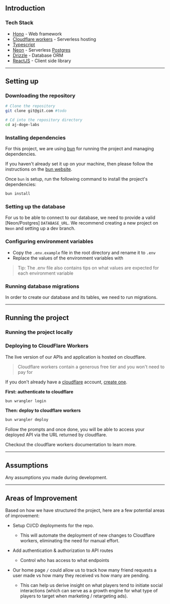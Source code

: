 ## Introduction

### Tech Stack

- [Hono]() - Web framework
- [Cloudflare workers]() - Serverless hosting
- [Typescript]()
- [Neon]() - Serverless [Postgres]()
- [Drizzle]() - Database ORM
- [ReactJS]() - Client side library

---

## Setting up

### Downloading the repository

```sh
# Clone the repository
git clone git@git.com #todo

# Cd into the repository directory
cd aj-doge-labs
```

### Installing dependencies

For this project, we are using [bun]() for running the project and managing dependencies.

If you haven't already set it up on your machine, then please follow the instructions on the [bun website]().

Once `bun` is setup, run the following command to install the project's dependencies:

```sh
bun install
```

### Setting up the database

For us to be able to connect to our database, we need to provide a valid [Neon/Postgres] `DATABASE_URL`. We recommend creating a new project on `Neon` and setting up a dev branch.

### Configuring environment variables

- Copy the `.env.example` file in the root directory and rename it to `.env`
- Replace the values of the environment variables with

> Tip: The .env file also contains tips on what values are expected for each environment variable

### Running database migrations

In order to create our database and its tables, we need to run migrations.

---

## Running the project

### Running the project locally

### Deploying to CloudFlare Workers

The live version of our APIs and application is hosted on cloudflare.

> Cloudflare workers contain a generous free tier and you won't need to pay for

If you don't already have a [cloudflare](https://cloudflare.com) account, [create one](https://dash.cloudflare.com/login).

**First: authenticate to cloudflare**

```sh
bun wrangler login
```

**Then: deploy to cloudflare workers**

```sh
bun wrangler deploy
```

Follow the prompts and once done, you will be able to access your deployed API via the URL returned by cloudflare.

Checkout the cloudflare workers documentation to learn more.

---

## Assumptions

Any assumptions you made during development.

---

## Areas of Improvement

Based on how we have structured the project, here are a few potential areas of improvement:

- Setup CI/CD deployments for the repo.

  - This will automate the deployment of new changes to Cloudflare workers, eliminating the need for manual effort.

- Add authentication & authorization to API routes

  - Control who has access to what endpoints

- Our home page `/` could allow us to track how many friend requests a user made vs how many they received vs how many are pending.
  - This can help us derive insight on what players tend to initiate social interactions (which can serve as a growth engine for what type of players to target when marketing / retargeting ads).
